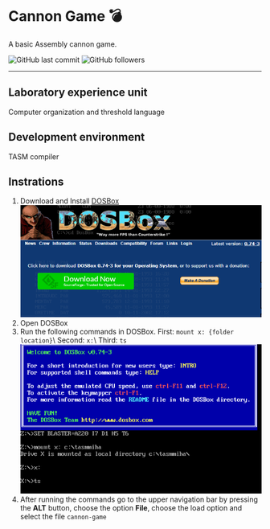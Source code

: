# Cannon Game 💣

A basic Assembly cannon game.

![GitHub last commit](https://img.shields.io/github/last-commit/Miga-Yag/cannon-game) ![GitHub followers](https://img.shields.io/github/followers/Miga-Yag?style=social)
***
## Laboratory experience unit
Computer organization and threshold language

## Development environment
TASM compiler

## Instrations
1. Download and Install [DOSBox](https://www.dosbox.com/download.php?main=1)\
 ![DOSBox Download](/assets/DOSBox.png)
2. Open DOSBox
3. Run the following commands in DOSBox. 
 First: `mount x: {folder location}`\ Second: `x:`\ Third: `ts`\
 ![Example](/assets/example1.png)
4. After running the commands go to the upper navigation bar by pressing the **ALT** button, choose the option **File**, choose the load option and select the file `cannon-game`
